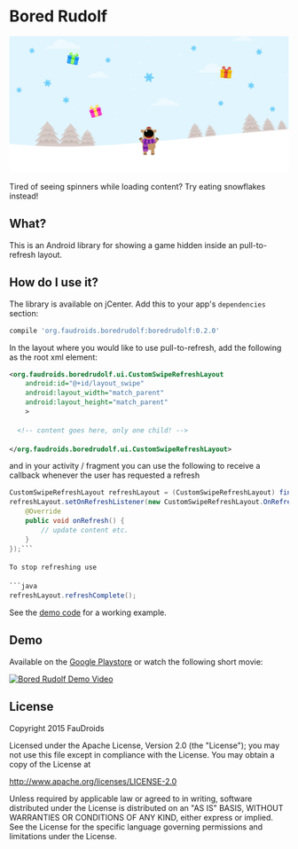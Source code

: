 # Bored Rudolf

![Playstore banner](demo/playstore/banner.png)

Tired of seeing spinners while loading content? Try eating snowflakes instead!


## What?

This is an Android library for showing a game hidden inside an pull-to-refresh layout.


## How do I use it?

The library is available on jCenter. Add this to your app's `dependencies` section:

```groovy
compile 'org.faudroids.boredrudolf:boredrudolf:0.2.0'
```

In the layout where you would like to use pull-to-refresh, add the following as the root xml element:

```xml
<org.faudroids.boredrudolf.ui.CustomSwipeRefreshLayout
    android:id="@+id/layout_swipe"
    android:layout_width="match_parent"
    android:layout_height="match_parent"
    >
        
  <!-- content goes here, only one child! -->
        
</org.faudroids.boredrudolf.ui.CustomSwipeRefreshLayout>
```

and in your activity / fragment you can use the following to receive a callback whenever the user has requested a refresh

```java
CustomSwipeRefreshLayout refreshLayout = (CustomSwipeRefreshLayout) findViewById(R.id.layout_swipe);
refreshLayout.setOnRefreshListener(new CustomSwipeRefreshLayout.OnRefreshListener() {
	@Override
	public void onRefresh() {
		// update content etc.
	}
});```

To stop refreshing use

```java
refreshLayout.refreshComplete();
```

See the [demo code](demo) for a working example.


## Demo

Available on the [Google Playstore](https://play.google.com/store/apps/details?id=org.faudroids.loooooading) or watch the following short movie:

[![Bored Rudolf Demo Video](https://img.youtube.com/vi/cYS0aT-EowM/0.jpg)](https://youtu.be/cYS0aT-EowM)


## License

Copyright 2015 FauDroids

Licensed under the Apache License, Version 2.0 (the "License"); you may not use this file except in compliance with the License. You may obtain a copy of the License at

http://www.apache.org/licenses/LICENSE-2.0

Unless required by applicable law or agreed to in writing, software distributed under the License is distributed on an "AS IS" BASIS, WITHOUT WARRANTIES OR CONDITIONS OF ANY KIND, either express or implied. See the License for the specific language governing permissions and limitations under the License.
